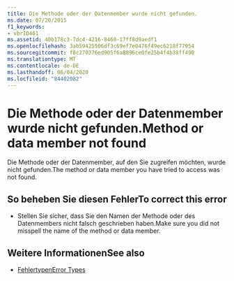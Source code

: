 ```yaml
---
title: Die Methode oder der Datenmember wurde nicht gefunden.
ms.date: 07/20/2015
f1_keywords:
- vbrID461
ms.assetid: 40b178c3-7dc4-4216-8460-17ff8d9aedf1
ms.openlocfilehash: 3ab59425506df3c69ef7e0476f49ec6218f77954
ms.sourcegitcommit: f8c270376ed905f6a8896ce0fe25b4f4b38ff498
ms.translationtype: MT
ms.contentlocale: de-DE
ms.lasthandoff: 06/04/2020
ms.locfileid: "84402082"
---
```

# <a name="method-or-data-member-not-found"></a><span data-ttu-id="4fd62-102">Die Methode oder der Datenmember wurde nicht gefunden.</span><span class="sxs-lookup"><span data-stu-id="4fd62-102">Method or data member not found</span></span>
<span data-ttu-id="4fd62-103">Die Methode oder der Datenmember, auf den Sie zugreifen möchten, wurde nicht gefunden.</span><span class="sxs-lookup"><span data-stu-id="4fd62-103">The method or data member you have tried to access was not found.</span></span>  
  
## <a name="to-correct-this-error"></a><span data-ttu-id="4fd62-104">So beheben Sie diesen Fehler</span><span class="sxs-lookup"><span data-stu-id="4fd62-104">To correct this error</span></span>  
  
- <span data-ttu-id="4fd62-105">Stellen Sie sicher, dass Sie den Namen der Methode oder des Datenmembers nicht falsch geschrieben haben.</span><span class="sxs-lookup"><span data-stu-id="4fd62-105">Make sure you did not misspell the name of the method or data member.</span></span>  
  
## <a name="see-also"></a><span data-ttu-id="4fd62-106">Weitere Informationen</span><span class="sxs-lookup"><span data-stu-id="4fd62-106">See also</span></span>

- [<span data-ttu-id="4fd62-107">Fehlertypen</span><span class="sxs-lookup"><span data-stu-id="4fd62-107">Error Types</span></span>](../programming-guide/language-features/error-types.md)
